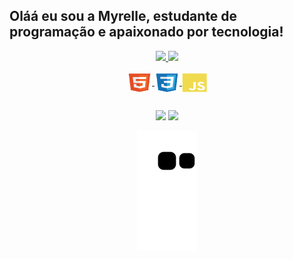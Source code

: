 ## Oláá eu sou a Myrelle, estudante de programação e apaixonado por tecnologia!
<div align="center">
  <a href="https://github.com/myrelle-amanda">
  <img height="180em" src="https://github-readme-stats.vercel.app/api?username=myrelle-amanda&show_icons=true&theme=dark&include_all_commits=true&count_private=true"/>
  <img height="180em" src="https://github-readme-stats.vercel.app/api/top-langs/?username=DjairAlmeida92&layout=compact&langs_count=7&theme=dark"/>
  
  <div style="display: inline_block"><br>
  
  <img align="center" alt="my-HTML" height="30" width="40" src="https://raw.githubusercontent.com/devicons/devicon/master/icons/html5/html5-original.svg">
  <img align="center" alt="my-CSS" height="30" width="40" src="https://raw.githubusercontent.com/devicons/devicon/master/icons/css3/css3-original.svg">
  <img align="center" alt="my-JS" height="30" width="40" src="https://raw.githubusercontent.com/devicons/devicon/master/icons/javascript/javascript-plain.svg">
  
</div>
    
##
 
<div> 
  
  <a href="#" target="_blank"><img src="https://img.shields.io/badge/-Instagram-%23E4405F?style=for-the-badge&logo=instagram&logoColor=white" target="_blank"></a>
 	 <a href = "#"><img src="https://img.shields.io/badge/-Gmail-%23333?style=for-the-badge&logo=gmail&logoColor=white" target="_blank"></a>
   
 
  ![Snake animation](https://github.com/rafaballerini/rafaballerini/blob/output/github-contribution-grid-snake.svg)
 
</div>
